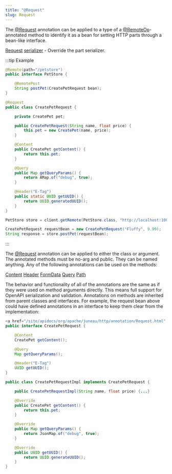```yaml
---
title: "@Request"
slug: Request
---
```


The <a href="/site/apidocs/org/apache/juneau/http/annotation/Request.html" target="_blank">@Request</a> annotation can be applied to a type of a
<a href="/site/apidocs/org/apache/juneau/http/remote/RemoteOp.html" target="_blank">@RemoteOp</a>-annotated method to identify it as a bean for setting HTTP parts through a bean-like interface.

<tree>
<node-0><java-annotation><a href="/site/apidocs/org/apache/juneau/http/annotation/Request.html" target="_blank">Request</a></java-annotation></node-0>
<node-1><java-method-annotation><a href="/site/apidocs/org/apache/juneau/http/annotation/Request.html#serializer()" target="_blank">serializer</a> - Override the part serializer.</java-method-annotation></node-1>
</tree>

:::tip Example
```java
@Remote(path="/petstore")
public interface PetStore {

    @RemotePost
    String postPet(CreatePetRequest bean);
}
```

```java
@Request
public class CreatePetRequest {

    private CreatePet pet;

    public CreatePetRequest(String name, float price) {
        this.pet = new CreatePet(name, price);
    }

    @Content
    public CreatePet getContent() {
        return this.pet;
    }

    @Query
    public Map getQueryParams() {
        return AMap.of("debug", true);
    }

    @Header("E-Tag")
    public static UUID getUUID() {
        return UUID.generatedUUID();
    }
}
```

```java
PetStore store = client.getRemote(PetStore.class, "http://localhost:10000");

CreatePetRequest requestBean = new CreatePetRequest("Fluffy", 9.99);
String response = store.postPet(requestBean);
```
:::

The <a href="/site/apidocs/org/apache/juneau/http/annotation/Request.html" target="_blank">@Request</a> annotation can be applied to either the class or argument.
The annotated methods must be no-arg and public.
They can be named anything.
Any of the following annotations can be used on the methods:

<tree>
<node-0><java-annotation><a href="/site/apidocs/org/apache/juneau/http/annotation/Content.html" target="_blank">Content</a></java-annotation></node-0>
<node-0><java-annotation><a href="/site/apidocs/org/apache/juneau/http/annotation/Header.html" target="_blank">Header</a></java-annotation></node-0>
<node-0><java-annotation><a href="/site/apidocs/org/apache/juneau/http/annotation/FormData.html" target="_blank">FormData</a></java-annotation></node-0>
<node-0><java-annotation><a href="/site/apidocs/org/apache/juneau/http/annotation/Query.html" target="_blank">Query</a></java-annotation></node-0>
<node-0><java-annotation><a href="/site/apidocs/org/apache/juneau/http/annotation/Path.html" target="_blank">Path</a></java-annotation></node-0>
</tree>

The behavior and functionality of all of the annotations are the same as if they were used on method arguments directly.
This means full support for OpenAPI serialization and validation.
Annotations on methods are inherited from parent classes and interfaces.
For example, the request bean above could have defined annotations in an interface to keep them clear from the
implementation:

```java
<a href="/site/apidocs/org/apache/juneau/http/annotation/Request.html" target="_blank">@Request</a>
public interface CreatePetRequest {

    @Content
    CreatePet getContent();

    @Query
    Map getQueryParams();

    @Header("E-Tag")
    UUID getUUID();
}
```

```java
public class CreatePetRequestImpl implements CreatePetRequest {

    public CreatePetRequestImpl(String name, float price) {...}

    @Override
    public CreatePet getContent() {
        return this.pet;
    }

    @Override
    public Map getQueryParams() {
        return JsonMap.of("debug", true);
    }

    @Override
    public UUID getUUID() {
        return UUID.generateUUID();
    }
}
```